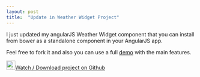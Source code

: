 ```yaml
---
layout: post
title:  "Update in Weather Widget Project"
---
```

I just updated my angularJS Weather Widget component that you can install from bower as a standalone component in your AngularJS app.

Feel free to fork it and also you can use a full <a href="http://sergiolealdev.com/WeatherWidget/app.html" target="_blank">demo</a> with the main features.

<img  src="http://assets-cdn.github.com/images/modules/logos_page/GitHub-Mark.png" alt="github_24px" width="24" height="24" /><a href="https://github.com/sergiolealdev/WeatherWidgetAngularJS" target="_blank">Watch / Download project on Github</a>